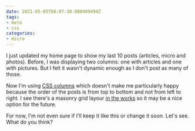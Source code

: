 ```yaml
---
date: 2021-05-05T08:07:30.088409494Z
tags:
- meta
- css
categories:
- micro
---
```


I just updated my home page to show my last 10 posts (articles, micro and photos). Before, I was displaying two columns: one with articles and one with pictures. But I felt it wasn't dynamic enough as I don't post as many of those.

Now I'm using [CSS columns](https://developer.mozilla.org/en-US/docs/Web/CSS/columns) which doesn't make me particularly happy because the order of the posts is from top to bottom and not from left to right. I see there's a masonry grid layour [in the works](https://developer.mozilla.org/en-US/docs/Web/CSS/CSS_Grid_Layout/Masonry_Layout) so it may be a nice option for the future.

For now, I'm not even sure if I'll keep it like this or change it soon. Let's see. What do you think?
